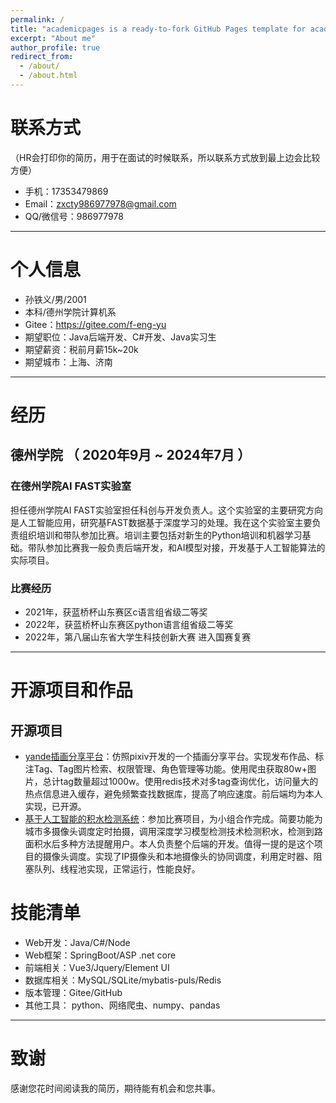 ```yaml
---
permalink: /
title: "academicpages is a ready-to-fork GitHub Pages template for academic personal websites"
excerpt: "About me"
author_profile: true
redirect_from: 
  - /about/
  - /about.html
---
```



# 联系方式

（HR会打印你的简历，用于在面试的时候联系，所以联系方式放到最上边会比较方便）

- 手机：17353479869
- Email：zxcty986977978@gmail.com
- QQ/微信号：986977978

---

# 个人信息

 - 孙铁义/男/2001
 - 本科/德州学院计算机系 
 - Gitee：https://gitee.com/f-eng-yu
 - 期望职位：Java后端开发、C#开发、Java实习生
 - 期望薪资：税前月薪15k~20k
 - 期望城市：上海、济南

---

# 经历

## 德州学院 （ 2020年9月 ~ 2024年7月 ）

### 在德州学院AI FAST实验室 

担任德州学院AI FAST实验室担任科创与开发负责人。这个实验室的主要研究方向是人工智能应用，研究基FAST数据基于深度学习的处理。我在这个实验室主要负责组织培训和带队参加比赛。培训主要包括对新生的Python培训和机器学习基础。带队参加比赛我一般负责后端开发，和AI模型对接，开发基于人工智能算法的实际项目。

### 比赛经历

 - 2021年，获蓝桥杯山东赛区c语言组省级二等奖
 - 2022年，获蓝桥杯山东赛区python语言组省级二等奖
 - 2022年，第八届山东省大学生科技创新大赛 进入国赛复赛

---

# 开源项目和作品



## 开源项目

 - [yande插画分享平台](https://gitee.com/f-eng-yu/yande)：仿照pixiv开发的一个插画分享平台。实现发布作品、标注Tag、Tag图片检索、权限管理、角色管理等功能。使用爬虫获取80w+图片，总计tag数量超过1000w。使用redis技术对多tag查询优化，访问量大的热点信息进入缓存，避免频繁查找数据库，提高了响应速度。前后端均为本人实现，已开源。
 - [基于人工智能的积水检测系统](https://gitee.com/f-eng-yu/waterTestSys1)：参加比赛项目，为小组合作完成。简要功能为城市多摄像头调度定时拍摄，调用深度学习模型检测技术检测积水，检测到路面积水后多种方法提醒用户。本人负责整个后端的开发。值得一提的是这个项目的摄像头调度。实现了IP摄像头和本地摄像头的协同调度，利用定时器、阻塞队列、线程池实现，正常运行，性能良好。

# 技能清单

- Web开发：Java/C#/Node
- Web框架：SpringBoot/ASP .net core
- 前端相关：Vue3/Jquery/Element UI
- 数据库相关：MySQL/SQLite/mybatis-puls/Redis
- 版本管理：Gitee/GitHub
- 其他工具： python、网络爬虫、numpy、pandas




---

# 致谢

感谢您花时间阅读我的简历，期待能有机会和您共事。

